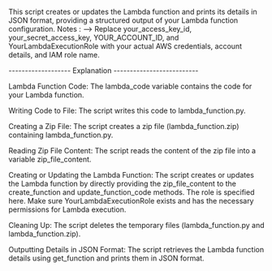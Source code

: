 This script creates or updates the Lambda function and prints its details in JSON format, providing a structured output of your Lambda function configuration.
Notes :
--> Replace your_access_key_id, your_secret_access_key, YOUR_ACCOUNT_ID, and YourLambdaExecutionRole with your actual AWS credentials, account details, and IAM role name.

------------------- Explanation --------------------------

Lambda Function Code: The lambda_code variable contains the code for your Lambda function.

Writing Code to File: The script writes this code to lambda_function.py.

Creating a Zip File: The script creates a zip file (lambda_function.zip) containing lambda_function.py.

Reading Zip File Content: The script reads the content of the zip file into a variable zip_file_content.

Creating or Updating the Lambda Function: 
The script creates or updates the Lambda function by directly providing the zip_file_content to the create_function and update_function_code methods.
The role is specified here. Make sure YourLambdaExecutionRole exists and has the necessary permissions for Lambda execution.

Cleaning Up: The script deletes the temporary files (lambda_function.py and lambda_function.zip).

Outputting Details in JSON Format: The script retrieves the Lambda function details using get_function and prints them in JSON format.
